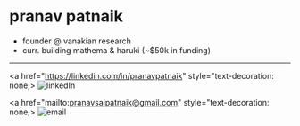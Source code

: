 # pranav patnaik
* founder @ vanakian research
* curr. building mathema & haruki (~$50k in funding)
---
<p align="center">
  <a href="https://instagram.com/pranavpatnaik_" style="text-decoration: none;>
    <img src="https://img.shields.io/badge/Instagram-%23E4405F.svg?logo=Instagram&logoColor=white" alt="instagram">
  </a>
  
  <a href="https://linkedin.com/in/pranavpatnaik" style="text-decoration: none;>
    <img src="https://img.shields.io/badge/LinkedIn-%230077B5.svg?logo=linkedin&logoColor=white" alt="linkedIn">
  </a>
  
  <a href="mailto:pranavsaipatnaik@gmail.com" style="text-decoration: none;>
    <img src="https://img.shields.io/badge/Email-D14836?logo=gmail&logoColor=white" alt="email">
  </a>
</p>




